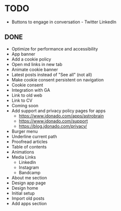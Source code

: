 # TODO

- Buttons to engage in conversation - Twitter LinkedIn

## DONE

- Optimize for performance and accessibility
- App banner
- Add a cookie policy
- Open md links in new tab
- Animate cookie banner
- Latest posts instead of "See all" (not all)
- Make cookie consent persistent on navigation
- Cookie consent
- Integration with GA
- Link to old web
- Link to CV
- Coming soon
- Add support and privacy policy pages for apps
  - https://www.jdonado.com/apps/astrobrain
  - https://www.jdonado.com/support
  - https://blog.jdonado.com/privacy/
- Burger menu
- Underline current path
- Proofread articles
- Table of contents
- Animations
- Media Links
  - LinkedIn
  - Instagram
  - Bandcamp
- About me section
- Design app page
- Design home
- Initial setup
- Import old posts
- Add apps section
